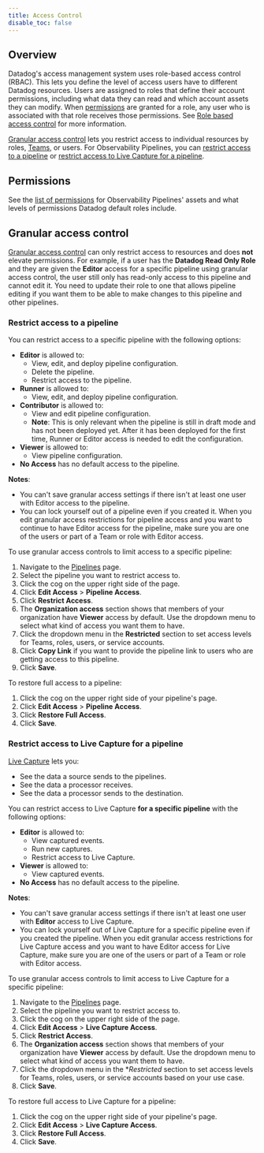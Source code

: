 ```yaml
---
title: Access Control
disable_toc: false
---
```


## Overview

Datadog's access management system uses role-based access control (RBAC). This lets you define the level of access users have to different Datadog resources. Users are assigned to roles that define their account permissions, including what data they can read and which account assets they can modify. When [permissions](#permissions) are granted for a role, any user who is associated with that role receives those permissions. See [Role based access control][1] for more information.

[Granular access control](#granular-access-control) lets you restrict access to individual resources by roles, [Teams][2], or users. For Observability Pipelines, you can [restrict access to a pipeline](#restrict-access-to-a-pipeline) or [restrict access to Live Capture for a pipeline](#restrict-access-to-live-capture-for-a-pipeline).

## Permissions

See the [list of permissions][3] for Observability Pipelines' assets and what levels of permissions Datadog default roles include.

## Granular access control

[Granular access control][4] can only restrict access to resources and does **not** elevate permissions. For example, if a user has the **Datadog Read Only Role** and they are given the **Editor** access for a specific pipeline using granular access control, the user still only has read-only access to this pipeline and cannot edit it. You need to update their role to one that allows pipeline editing if you want them to be able to make changes to this pipeline and other pipelines.

### Restrict access to a pipeline

You can restrict access to a specific pipeline with the following options:
- **Editor** is allowed to:
    - View, edit, and deploy pipeline configuration.
    - Delete the pipeline.
    - Restrict access to the pipeline.
- **Runner** is allowed to:
    - View, edit, and deploy pipeline configuration.
- **Contributor** is allowed to:
    - View and edit pipeline configuration.
    - **Note**: This is only relevant when the pipeline is still in draft mode and has not been deployed yet. After it has been deployed for the first time, Runner or Editor access is needed to edit the configuration.
- **Viewer** is allowed to:
    - View pipeline configuration.
- **No Access** has no default access to the pipeline.

**Notes**:

- You can't save granular access settings if there isn't at least one user with Editor access to the pipeline.
- You can lock yourself out of a pipeline even if you created it. When you edit granular access restrictions for pipeline access and you want to continue to have Editor access for the pipeline, make sure you are one of the users or part of a Team or role with Editor access.

To use granular access controls to limit access to a specific pipeline:

1. Navigate to the [Pipelines][5] page.
1. Select the pipeline you want to restrict access to.
1. Click the cog on the upper right side of the page.
1. Click **Edit Access** > **Pipeline Access**.
1. Click **Restrict Access**.
1. The **Organization access** section shows that members of your organization have **Viewer** access by default. Use the dropdown menu to select what kind of access you want them to have.
1. Click the dropdown menu in the **Restricted** section to set access levels for Teams, roles, users, or service accounts.
1. Click **Copy Link** if you want to provide the pipeline link to users who are getting access to this pipeline.
1. Click **Save**.

To restore full access to a pipeline:

1. Click the cog on the upper right side of your pipeline's page.
1. Click **Edit Access** > **Pipeline Access**.
1. Click **Restore Full Access**.
1. Click **Save**.

### Restrict access to Live Capture for a pipeline

[Live Capture][6] lets you:

- See the data a source sends to the pipelines.
- See the data a processor receives.
- See the data a processor sends to the destination.

You can restrict access to Live Capture **for a specific pipeline** with the following options:

- **Editor** is allowed to:
    - View captured events.
    - Run new captures.
    - Restrict access to Live Capture.
- **Viewer** is allowed to:
    - View captured events.
- **No Access** has no default access to the pipeline.

**Notes**:

- You can't save granular access settings if there isn't at least one user with **Editor** access to Live Capture.
- You can lock yourself out of Live Capture for a specific pipeline even if you created the pipeline. When you edit granular access restrictions for Live Capture access and you want to have Editor access for Live Capture, make sure you are one of the users or part of a Team or role with Editor access.

To use granular access controls to limit access to Live Capture for a specific pipeline:

1. Navigate to the [Pipelines][6] page.
1. Select the pipeline you want to restrict access to.
1. Click the cog on the upper right side of the page.
1. Click **Edit Access** > **Live Capture Access**.
1. Click **Restrict Access**.
1. The **Organization access** section shows that members of your organization have **Viewer** access by default. Use the dropdown menu to select what kind of access you want them to have.
1. Click the dropdown menu in the **Restricted* section to set access levels for Teams, roles, users, or service accounts based on your use case.
1. Click **Save**.

To restore full access to Live Capture for a pipeline:

1. Click the cog on the upper right side of your pipeline's page.
1. Click **Edit Access** > **Live Capture Access**.
1. Click **Restore Full Access**.
1. Click **Save**.

[1]: https://docs.datadoghq.com/account_management/rbac/?tab=datadogapplication#role-based-access-control
[2]: https://docs.datadoghq.com/account_management/teams/
[3]: https://docs.datadoghq.com/account_management/rbac/permissions/#observability-pipelines
[4]: https://docs.datadoghq.com/account_management/rbac/granular_access/
[5]: https://app.datadoghq.com/observability-pipelines
[6]: https://docs.datadoghq.com/observability_pipelines/live_capture/